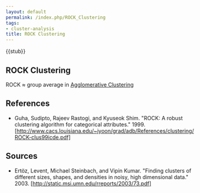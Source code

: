 ```yaml
---
layout: default
permalink: /index.php/ROCK_Clustering
tags:
- cluster-analysis
title: ROCK Clustering
---
```

{{stub}}

## ROCK Clustering
ROCK $\approx$ group average in [Agglomerative Clustering](Agglomerative_Clustering)


## References
- Guha, Sudipto, Rajeev Rastogi, and Kyuseok Shim. "ROCK: A robust clustering algorithm for categorical attributes." 1999. [http://www.cacs.louisiana.edu/~jyoon/grad/adb/References/clustering/ROCK-clus99icde.pdf]


## Sources
- Ertöz, Levent, Michael Steinbach, and Vipin Kumar. "Finding clusters of different sizes, shapes, and densities in noisy, high dimensional data." 2003. [http://static.msi.umn.edu/rreports/2003/73.pdf]

